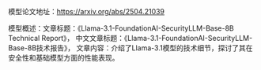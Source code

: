 模型论文地址：https://arxiv.org/abs/2504.21039

模型概述：文章标题：《Llama-3.1-FoundationAI-SecurityLLM-Base-8B Technical Report》，
中文文章标题：《Llama-3.1-FoundationAI-SecurityLLM-Base-8B技术报告》，
文章内容：介绍了Llama-3.1模型的技术细节，探讨了其在安全性和基础模型方面的性能表现。
